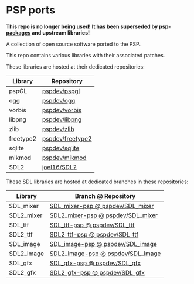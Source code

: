 # PSP ports

**This repo is no longer being used! It has been superseded by [psp-packages](https://github.com/pspdev/psp-packages) and upstream libraries!**

A collection of open source software ported to the PSP.

This repo contains various libraries with their associated patches.

These libraries are hosted at their dedicated repositories:

| Library   | Repository                                              |
|-----------|---------------------------------------------------------|
| pspGL     | [pspdev/pspgl](https://github.com/pspdev/pspgl)         |
| ogg       | [pspdev/ogg](https://github.com/pspdev/ogg)             |
| vorbis    | [pspdev/vorbis](https://github.com/pspdev/vorbis)       |
| libpng    | [pspdev/libpng](https://github.com/pspdev/libpng)       |
| zlib      | [pspdev/zlib](https://github.com/pspdev/zlib)           |
| freetype2 | [pspdev/freetype2](https://github.com/pspdev/freetype2) |
| sqlite    | [pspdev/sqlite](https://github.com/pspdev/sqlite)       |
| mikmod    | [pspdev/mikmod](https://github.com/pspdev/mikmod)       |
| SDL2      | [joel16/SDL2](https://github.com/joel16/SDL2)           |

These SDL libraries are hosted at dedicated branches in these repositories:

| Library    | Branch @ Repository                                                                          |
|------------|----------------------------------------------------------------------------------------------|
| SDL_mixer  | [SDL_mixer-psp @ pspdev/SDL_mixer](https://github.com/pspdev/SDL_mixer/tree/SDL_mixer-psp)   |
| SDL2_mixer | [SDL2_mixer-psp @ pspdev/SDL_mixer](https://github.com/pspdev/SDL_mixer/tree/SDL2_mixer-psp) |
| SDL_ttf    | [SDL_ttf-psp @ pspdev/SDL_ttf](https://github.com/pspdev/SDL_ttf/tree/SDL_ttf-psp)           |
| SDL2_ttf   | [SDL2_ttf-psp @ pspdev/SDL_ttf](https://github.com/pspdev/SDL_ttf/tree/SDL2_ttf-psp)         |
| SDL_image  | [SDL_image-psp @ pspdev/SDL_image](https://github.com/pspdev/SDL_image/tree/SDL_image-psp)   |
| SDL2_image | [SDL2_image-psp @ pspdev/SDL_image](https://github.com/pspdev/SDL_image/tree/SDL2_image-psp) |
| SDL_gfx    | [SDL_gfx-psp @ pspdev/SDL_gfx](https://github.com/pspdev/SDL_gfx/tree/SDL_gfx-psp)           |
| SDL2_gfx   | [SDL2_gfx-psp @ pspdev/SDL_gfx](https://github.com/pspdev/SDL_gfx/tree/SDL2_gfx-psp)         |


